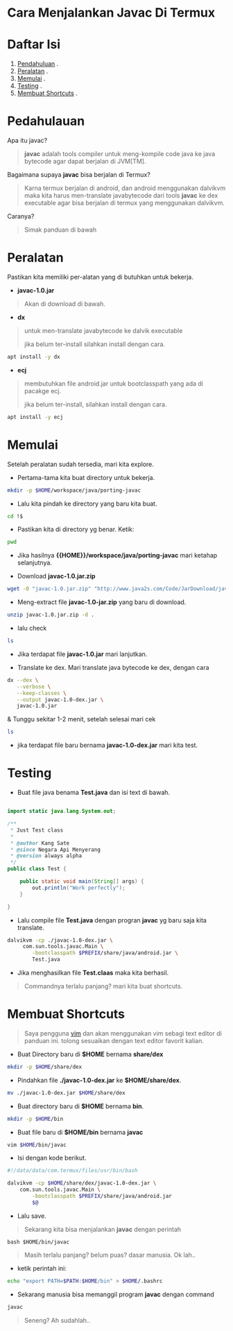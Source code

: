 Cara Menjalankan Javac Di Termux
=================================

# Daftar Isi
1. [Pendahuluan](#pendahuluan) .
2. [Peralatan](#peralatan) .
3. [Memulai](#memulai) .
4. [Testing](#testing) .
5. [Membuat Shortcuts](#membuat-shortcuts) .


# Pedahulauan
Apa itu javac?
> **javac** adalah tools compiler untuk meng-kompile code java ke java bytecode agar dapat berjalan di JVM[TM].

Bagaimana supaya **javac** bisa berjalan di Termux?
> Karna termux berjalan di android,
> dan android menggunakan dalvikvm maka kita harus men-translate
> javabytecode dari tools **javac** ke dex executable agar bisa
> berjalan di termux yang menggunakan dalvikvm.

Caranya?
> Simak panduan di bawah


# Peralatan
Pastikan kita memiliki per-alatan yang di butuhkan untuk bekerja.
* **javac-1.0.jar**
> Akan di download di bawah.

* **dx**
> untuk men-translate javabytecode ke dalvik executable
>
> jika belum ter-install silahkan install dengan cara.

```bash
apt install -y dx

```

* **ecj** 
> membutuhkan file android.jar untuk bootclasspath yang ada di pacakge ecj.
>
> jika belum ter-install, silahkan install dengan cara.

```bash
apt install -y ecj
```


# Memulai
Setelah peralatan sudah tersedia, mari kita explore.
* Pertama-tama kita buat directory untuk bekerja.
```bash
mkdir -p $HOME/workspace/java/porting-javac
```

* Lalu kita pindah ke directory yang baru kita buat.
```bash
cd !$
```
* Pastikan kita di directory yg benar.
Ketik:
```bash 
pwd
```

* Jika hasilnya **{{HOME}}/workspace/java/porting-javac** mari ketahap selanjutnya.

* Download **javac-1.0.jar.zip**
```bash
wget -O "javac-1.0.jar.zip" "http://www.java2s.com/Code/JarDownload/javac/javac-1.0.jar.zip"
```

* Meng-extract file **javac-1.0-jar.zip** yang baru di download.
```bash
unzip javac-1.0.jar.zip -d .
```

* lalu check
```bash
ls
```
* Jika terdapat file **javac-1.0.jar** mari lanjutkan.


* Translate ke dex.
Mari translate java bytecode ke dex, dengan cara 
```bash
dx --dex \
   --verbose \
   --keep-classes \
   --output javac-1.0-dex.jar \
   javac-1.0.jar
```

& Tunggu sekitar 1-2 menit, setelah selesai mari cek
```bash
ls
```
* jika terdapat file baru bernama **javac-1.0-dex.jar** mari kita test.


# Testing
* Buat file java benama **Test.java** dan isi text di bawah.
```java

import static java.lang.System.out;

/**
 * Just Test class
 *
 * @author Kang Sate
 * @since Negara Api Menyerang
 * @version always alpha
 */
public class Test {

	public static void main(String[] args) {
		out.println("Work perfectly");
	}

}
```


* Lalu compile file **Test.java** dengan progran **javac** yg baru saja kita translate.
```bash
dalvikvm -cp ./javac-1.0-dex.jar \
	 com.sun.tools.javac.Main \
	 	-bootclasspath $PREFIX/share/java/android.jar \
		Test.java
```
* Jika menghasilkan file **Test.claas** maka kita berhasil.

> Commandnya terlalu panjang? mari kita buat shortcuts.


# Membuat Shortcuts
> Saya pengguna [vim](http://vim.org) dan akan menggunakan vim
> sebagi text editor di panduan ini. tolong sesuaikan dengan
> text editor favorit kalian.

* Buat Directory baru di **$HOME** bernama **share/dex**
```bash
mkdir -p $HOME/share/dex
```

* Pindahkan file **./javac-1.0-dex.jar** ke **$HOME/share/dex**.
```bash
mv ./javac-1.0-dex.jar $HOME/share/dex
```

* Buat directory baru di **$HOME** bernama **bin**.
```bash
mkdir -p $HOME/bin
```

* Buat file baru di **$HOME/bin** bernama **javac**
```bash
vim $HOME/bin/javac
```

* Isi dengan kode berikut.
```bash
#!/data/data/com.termux/files/usr/bin/bash

dalvikvm -cp $HOME/share/dex/javac-1.0-dex.jar \
	com.sun.tools.javac.Main \
		-bootclasspath $PREFIX/share/java/android.jar
		$@
```

* Lalu save.
> Sekarang kita bisa menjalankan **javac** dengan perintah 
```
bash $HOME/bin/javac
```

> Masih terlalu panjang? belum puas? dasar manusia.
> Ok lah..

* ketik perintah ini:
```bash
echo "export PATH=$PATH:$HOME/bin" > $HOME/.bashrc
```

* Sekarang manusia bisa memanggil program **javac** dengan command

```bash
javac
```
> Seneng? Ah sudahlah..





